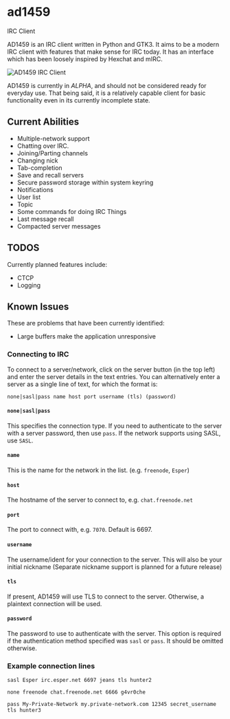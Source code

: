 # ad1459
IRC Client

AD1459 is an IRC client written in Python and GTK3. It aims to be a modern IRC 
client with features that make sense for IRC today. It has an interface which 
has been loosely inspired by Hexchat and mIRC.

![AD1459 IRC Client](https://i.imgur.com/JuIuJY6.png)

AD1459 is currently in _ALPHA_, and should not be considered ready for everyday 
use. That being said, it is a relatively capable client for basic functionality 
even in its currently incomplete state.

## Current Abilities

* Multiple-network support
* Chatting over IRC.
* Joining/Parting channels
* Changing nick
* Tab-completion
* Save and recall servers
* Secure password storage within system keyring
* Notifications
* User list
* Topic
* Some commands for doing IRC Things
* Last message recall
* Compacted server messages


## TODOS

Currently planned features include:

* CTCP
* Logging


## Known Issues

These are problems that have been currently identified:

* Large buffers make the application unresponsive

### Connecting to IRC

To connect to a server/network, click on the server button (in the top left) and
enter the server details in the text entries. You can alternatively enter a 
server as a single line of text, for which the format is:

`none|sasl|pass name host port username (tls) (password)`

#### `none|sasl|pass`

This specifies the connection type. If you need to authenticate to the server 
with a server password, then use `pass`. If the network supports using SASL, use
`SASL`.

#### `name`

This is the name for the network in the list. (e.g. `freenode`, `Esper`)

#### `host`

The hostname of the server to connect to, e.g. `chat.freenode.net`

#### `port`

The port to connect with, e.g. `7070`. Default is 6697.

#### `username` 

The username/ident for your connection to the server. This will also be your 
initial nickname (Separate nickname support is planned for a future release)

#### `tls`

If present, AD1459 will use TLS to connect to the server. Otherwise, a plaintext
connection will be used.

#### `password`

The password to use to authenticate with the server. This option is required if
the authentication method specified was `sasl` or `pass`. It should be omitted
otherwise.

### Example connection lines

`sasl Esper irc.esper.net 6697 jeans tls hunter2`

`none freenode chat.freenode.net 6666 g4vr0che`

`pass My-Private-Network my.private-network.com 12345 secret_username tls hunter3`
